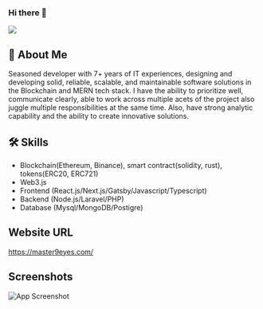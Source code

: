 
### Hi there 👋


![](https://github.com/webdev02177/webdev02177/blob/main/michael-fortsch-8TEpTK7363I-unsplash.jpg)

## 🚀 About Me
Seasoned developer with 7+ years of IT experiences, designing and developing solid, reliable, scalable, and maintainable software solutions in the Blockchain and MERN tech stack. I have the ability to prioritize well, communicate clearly, able to work across multiple acets of the project also juggle multiple responsibilities at the same time. Also, have strong analytic capability and the ability to create innovative solutions.


## 🛠 Skills
- Blockchain(Ethereum, Binance), smart contract(solidity, rust), tokens(ERC20, ERC721)
- Web3.js
- Frontend (React.js/Next.js/Gatsby/Javascript/Typescript)
- Backend (Node.js/Laravel/PHP)
- Database (Mysql/MongoDB/Postigre)


## Website URL

https://master9eyes.com/
## Screenshots

![App Screenshot](https://github.com/webdev02177/webdev02177/blob/main/Screenshot_1.jpg)


<!-- ## 🔗 Links
[![portfolio](https://img.shields.io/badge/my_portfolio-000?style=for-the-badge&logo=ko-fi&logoColor=white)](https://katherinempeterson.com/)
[![linkedin](https://img.shields.io/badge/linkedin-0A66C2?style=for-the-badge&logo=linkedin&logoColor=white)](https://linkedin.com/in/kennedyleon/) -->

